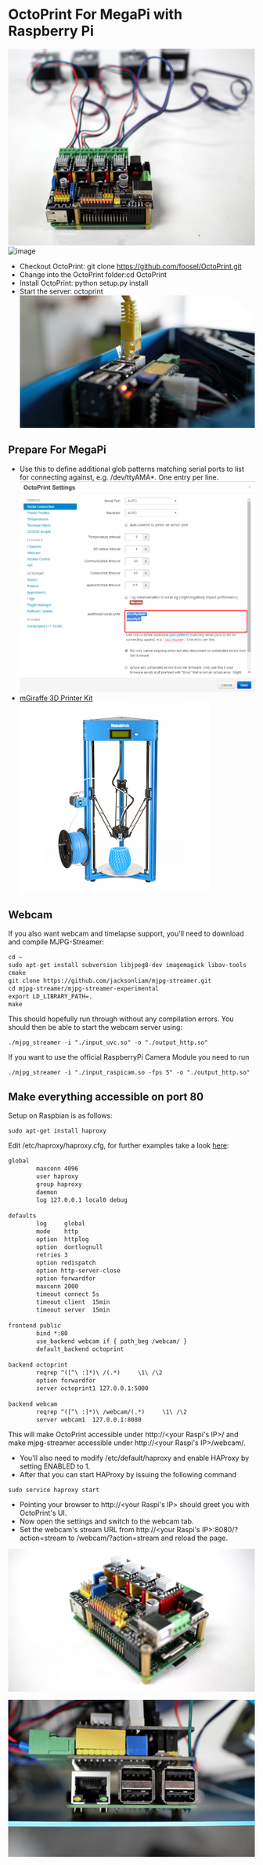 # OctoPrint For MegaPi with Raspberry Pi
![image](https://github.com/xeecos/OctoPrintForRpi/raw/master/images/4.jpg)
![image](https://camo.githubusercontent.com/a4c15a0cf4ab01e3a02b8795fe2ae4df60c30fd0/687474703a2f2f692e696d6775722e636f6d2f6446336e6f46702e706e67)
 * Checkout OctoPrint: git clone https://github.com/foosel/OctoPrint.git
 * Change into the OctoPrint folder:cd OctoPrint
 * Install OctoPrint: python setup.py install
 * Start the server: octoprint
  ![image](https://github.com/xeecos/OctoPrintForRpi/raw/master/images/2.jpg)
 
## Prepare For MegaPi
 * Use this to define additional glob patterns matching serial ports to list for connecting against, e.g. /dev/ttyAMA*. One entry per line.
 ![image](https://github.com/xeecos/OctoPrintForRpi/raw/master/images/1.jpg)
 * [mGiraffe 3D Printer Kit](http://www.makeblock.cc/mgiraffe-3d-printer-kit)
 [![image](https://github.com/xeecos/OctoPrintForRpi/raw/master/images/6.jpg)](http://www.makeblock.cc/mgiraffe-3d-printer-kit/)
 
## Webcam

If you also want webcam and timelapse support, you'll need to download and compile MJPG-Streamer:
```
cd ~
sudo apt-get install subversion libjpeg8-dev imagemagick libav-tools cmake
git clone https://github.com/jacksonliam/mjpg-streamer.git
cd mjpg-streamer/mjpg-streamer-experimental
export LD_LIBRARY_PATH=.
make
```
This should hopefully run through without any compilation errors. You should then be able to start the webcam server using:
```
./mjpg_streamer -i "./input_uvc.so" -o "./output_http.so"
```
If you want to use the official RaspberryPi Camera Module you need to run
```
./mjpg_streamer -i "./input_raspicam.so -fps 5" -o "./output_http.so" 
```
## Make everything accessible on port 80
Setup on Raspbian is as follows:
```
sudo apt-get install haproxy
```
Edit /etc/haproxy/haproxy.cfg, for further examples take a look [here](https://github.com/foosel/OctoPrint/wiki/Reverse-proxy-configuration-examples#haproxy):
```
global
        maxconn 4096
        user haproxy
        group haproxy
        daemon
        log 127.0.0.1 local0 debug

defaults
        log     global
        mode    http
        option  httplog
        option  dontlognull
        retries 3
        option redispatch
        option http-server-close
        option forwardfor
        maxconn 2000
        timeout connect 5s
        timeout client  15min
        timeout server  15min

frontend public
        bind *:80
        use_backend webcam if { path_beg /webcam/ }
        default_backend octoprint

backend octoprint
        reqrep ^([^\ :]*)\ /(.*)     \1\ /\2
        option forwardfor
        server octoprint1 127.0.0.1:5000

backend webcam
        reqrep ^([^\ :]*)\ /webcam/(.*)     \1\ /\2
        server webcam1  127.0.0.1:8080
```
This will make OctoPrint accessible under http://<your Raspi's IP>/ and make mjpg-streamer accessible under http://<your Raspi's IP>/webcam/.

 * You'll also need to modify /etc/default/haproxy and enable HAProxy by setting ENABLED to 1.
 * After that you can start HAProxy by issuing the following command
```
sudo service haproxy start
```
 * Pointing your browser to http://<your Raspi's IP> should greet you with OctoPrint's UI. 
 * Now open the settings and switch to the webcam tab. 
 * Set the webcam's stream URL from http://<your Raspi's IP>:8080/?action=stream to /webcam/?action=stream and reload the page.

![image](https://github.com/xeecos/OctoPrintForRpi/raw/master/images/5.jpg)

![image](https://github.com/xeecos/OctoPrintForRpi/raw/master/images/3.jpg)
